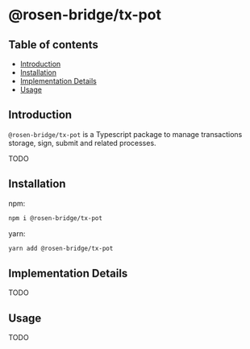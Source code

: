 # @rosen-bridge/tx-pot

## Table of contents

- [Introduction](#introduction)
- [Installation](#installation)
- [Implementation Details](#implementation-details)
- [Usage](#usage)

## Introduction

`@rosen-bridge/tx-pot` is a Typescript package to manage transactions storage, sign, submit and related processes.

TODO

## Installation

npm:

```sh
npm i @rosen-bridge/tx-pot
```

yarn:

```sh
yarn add @rosen-bridge/tx-pot
```

## Implementation Details

TODO

## Usage

TODO

